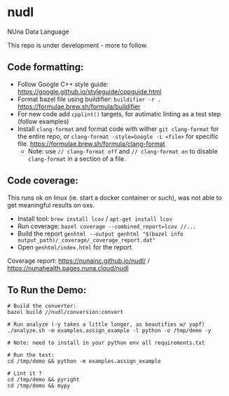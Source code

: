 # nudl

NUna Data Language

This repo is under development - more to follow.

## Code formatting:

* Follow Google C++ style guide:
https://google.github.io/styleguide/cppguide.html
* Format bazel file using buildifier: `buildifier -r .`
https://formulae.brew.sh/formula/buildifier
* For new code add `cpplint()` targets, for autimatic linting
as a test step (follow examples)
* Install `clang-format` and format code with wither
`git clang-format` for the entire repo, or
`clang-format -style=Google -i <file>` for specific file.
https://formulae.brew.sh/formula/clang-format
  - Note: use `// clang-format off` and `// clang-format on`
  to disable `clang-format` in a section of a file.

## Code coverage:
This runs ok on linux (ie. start a docker container or such),
was not able to get meaningful results on oxs.

 * Install tool: `brew install lcov` / `apt-get install lcov`
 * Run coverage: `bazel coverage --combined_report=lcov //...`
 * Build the report `genhtml --output genhtml "$(bazel info output_path)/_coverage/_coverage_report.dat"`
 * Open `genhtml/index.html` for the report

Coverage report: https://nunainc.github.io/nudl/ / https://nunahealth.pages.nuna.cloud/nudl


## To Run the Demo:

```
# Build the converter:
bazel build //nudl/conversion:convert

# Run analyze (-y takes a little longer, as beautifies w/ yapf)
./analyze.sh -m examples.assign_example -l python -o /tmp/demo -y

# Note: need to install in your python env all requirements.txt

# Run the test:
cd /tmp/demo && python -m examples.assign_example

# Lint it ?
cd /tmp/demo && pyright
cd /tmp/demo && mypy
```
